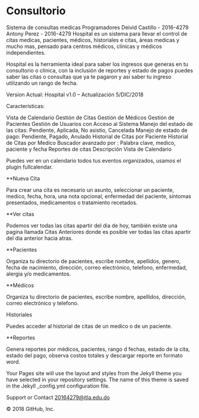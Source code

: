 # Consultorio

Sistema de consultas medicas
Programadores
Deivid Castillo - 2016-4279
Antony Perez - 2016-4279
Hospital es un sistema para llevar el control de citas medicas, pacientes, médicos, historiales e citas, áreas medicas y mucho mas, pensado para centros médicos, clínicas y médicos independientes.

Hospital es la herramienta ideal para saber los ingresos que generas en tu consultorio o clínica, con la inclusión de reportes y estado de pagos puedes saber las citas o consultas que ya te pagaron y asi saber tu ingreso utilizando un rango de fecha.

Version Actual: Hospital v1.0 – Actualización 5/DIC/2018

Características:

Vista de Calendario Gestión de Citas Gestión de Médicos Gestión de Pacientes Gestión de Usuarios con Acceso al Sistema Manejo del estado de las citas: Pendiente, Aplicada, No asistio, Cancelada Manejo de estado de pago: Pendiente, Pagado, Anulado Historial de Citas por Paciente Historial de Citas por Medico Buscador avanzado por : Palabra clave, medico, paciente y fecha Reportes de citas Descripción Vista de Calendario

Puedes ver en un calendario todos tus eventos organizados, usamos el plugin fullcalendar.

**Nueva Cita

Para crear una cita es necesario un asunto, seleccionar un paciente, medico, fecha, hora, una nota opcional, enfermedad del paciente, síntomas presentados, medicamentos o tratamiento recetados.

**Ver citas

Podemos ver todas las citas apartir del dia de hoy, también existe una pagina llamada Citas Anteriores donde es posible ver todas las citas apartir del dia anterior hacia atras.

**Pacientes

Organiza tu directorio de pacientes, escribe nombre, apellidos, genero, fecha de nacimiento, dirección, correo electrónico, telefono, enfermedad, alergia y/o medicamentos.

**Médicos

Organiza tu directorio de pacientes, escribe nombre, apellidos, dirección, correo electrónico y telefono.

Historiales

Puedes acceder al historial de citas de un medico o de un paciente.

**Reportes

Genera reportes por médicos, pacientes, rango d fechas, estado de la cita, estado del pago, observa costos totales y descargar reporte en formato word.

Your Pages site will use the layout and styles from the Jekyll theme you have selected in your repository settings. The name of this theme is saved in the Jekyll _config.yml configuration file.

Support or Contact
20164279@itla.edu.do

© 2018 GitHub, Inc.
